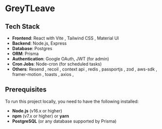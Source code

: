 # GreyTLeave

## Tech Stack

- **Frontend**: React with Vite , Tailwind CSS , Material UI
- **Backend**: Node.js, Express
- **Database**: Postgres
- **ORM**: Prisma
- **Authentication**: Google OAuth, JWT (for admin)
- **Cron Jobs**: Node-cron (for scheduled tasks)
- **Others**: Resend , recoil , context api , redis , passportjs , zod , aws-sdk , framer-motion , toasts , axios , 
## Prerequisites

To run this project locally, you need to have the following installed:

- **Node.js** (v16.x or higher)
- **npm** (v7.x or higher) or **yarn**
- **PostgreSQL** (or any database supported by Prisma)

